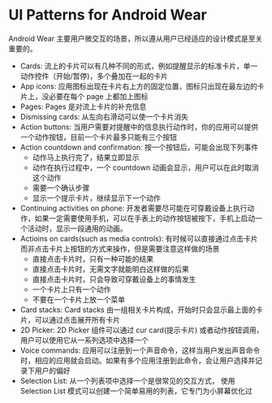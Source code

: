 # UI Patterns for Android Wear

Android Wear 主要用户微交互的场景，所以遵从用户已经适应的设计模式是至关重要的。

* Cards: 流上的卡片可以有几种不同的形式，例如提醒显示的标准卡片，单一动作控件（开始/暂停)，多个叠加在一起的卡片
* App icons: 应用图标出现在卡片右上方的固定位置，图标只出现在最左边的卡片上，没必要在每个 page 上都加上图标
* Pages: Pages 是对流上卡片的补充信息
* Dismissing cards: 从左向右滑动可以使一个卡片消失
* Action buttons: 当用户需要对提醒中的信息执行动作时，你的应用可以提供一个动作按钮，目前一个卡片最多只能有三个按钮
* Action countdown and confirmation: 按一个按钮后，可能会出现下列事件
    - 动作马上执行完了，结果立即显示
    - 动作在执行过程中，一个 countdown 动画会显示，用户可以在此时取消这个动作
    - 需要一个确认步骤
    - 显示一个提示卡片，继续显示下一个动作
* Continuing activities on phone: 开发者需要尽可能在可穿戴设备上执行动作，如果一定需要使用手机，可以在手表上的动作按钮被按下，手机上启动一个活动时，显示一段通用的动画。
* Actioins on cards(such as media controls): 有时候可以直接通过点击卡片而非点击卡片上按钮的方式来操作，但是需要注意这样做的场景
    - 直接点击卡片时，只有一种可能的结果
    - 直接点击卡片时，无需文字就能明白这样做的后果
    - 直接点击卡片时，只会导致可穿戴设备上的事情发生
    - 一个卡片上只有一个动作
    - 不要在一个卡片上放一个菜单 
* Card stacks: Card stacks 由一组相关卡片构成，开始时只会显示最上面的卡片，可以通过点击展开所有卡片
* 2D Picker: 2D Picker 组件可以通过 cur card(提示卡片) 或者动作按钮调用，用户可以使用它从一系列选项中选择一个
* Voice commands: 应用可以注册到一个声音命令，这样当用户发出声音命令时，相应的应用就会启动。如果有多个应用注册到此命令，会让用户选择并记录下用户的偏好
* Selection List: 从一个列表项中选择一个是很常见的交互方式， 使用 Selection List 模式可以创建一个简单易用的列表，它专门为小屏幕优化过
